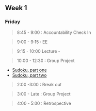 ## Week 1

### Friday
> 8:45 - 9:00 : Accountability Check In

> 9:00 - 9:15 : EE

> 9:15 - 10:00 Lecture - 

> 10:00 - 12:30 : Group Project 

- [Sudoku, part one](https://github.com/Devbootcamp/sudoku-1-modeling-logic-challenge)
- [Sudoku, part two](https://github.com/Devbootcamp/sudoku-2-guessing-challenge)

> 2:00 -3:00 : Break out

> 3:00 - Late : Group Project

> 4:00 - 5:00 : Retrospective